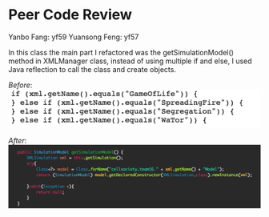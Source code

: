 # Peer Code Review

Yanbo Fang: yf59
Yuansong Feng: yf57


In this class the main part I refactored was the getSimulationModel() method in XMLManager class, instead of using multiple if and else, I used Java reflection to call the class and create objects.

*Before*:
![Before](images/before_reflection.png)

*After*:
![After](images/after_reflection.png)


